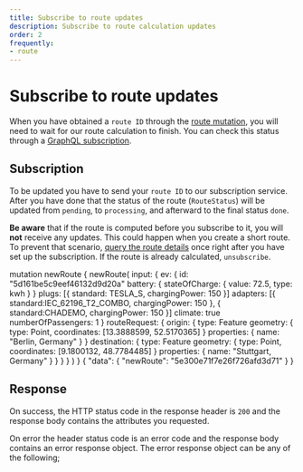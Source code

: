 ```yaml
---
title: Subscribe to route updates
description: Subscribe to route calculation updates
order: 2
frequently: 
- route
---
```


# Subscribe to route updates

When you have obtained a `route ID` through the [route mutation](), you will need to wait for our route calculation to finish. You can check this status through a [GraphQL subscription]().

## Subscription

To be updated you have to send your `route ID` to our subscription service. After you have done that the status of the route (`RouteStatus`) will be updated from `pending`, to `processing`, and afterward to the final status `done`. 

**Be aware** that if the route is computed before you subscribe to it, you will **not** receive any updates. This could happen when you create a short route. To prevent that scenario, [query the route details]() once right after you have set up the subscription. If the route is already calculated, `unsubscribe`. 

<schema type="Subscription" name="routeUpdatedById" :frequent="frequently"></schema>

<playground url="http://googl.eocm">

<code-block query="route">					
mutation newRoute {
  newRoute(
    input: {
      ev: {
        id: "5d161be5c9eef46132d9d20a"
        battery: {
          stateOfCharge: { value: 72.5, type: kwh }
        }
        plugs: [{ standard: TESLA_S, chargingPower: 150 }]
        adapters: [{ standard:IEC_62196_T2_COMBO, chargingPower: 150 }, { standard:CHADEMO, chargingPower: 150 }]
        climate: true
        numberOfPassengers: 1
      }
      routeRequest: {
        origin: {
          type: Feature
          geometry: { type: Point, coordinates: [13.3888599, 52.5170365] }
          properties: { name: "Berlin, Germany" }
        }
        destination: {
          type: Feature
          geometry: { type: Point, coordinates: [9.1800132, 48.7784485] }
          properties: { name: "Stuttgart, Germany" }
        }
      }
    }
  )
}
</code-block>
<code-block>
{
  "data": {
    "newRoute": "5e300e71f7e26f726afd3d71"
  }
}
</code-block>
</playground>

## Response

On success, the HTTP status code in the response header is `200` and the response body contains the attributes you requested.

On error the header status code is an error code and the response body contains an error response object. The error response object can be any of the following;

<errors name=""></errors>
